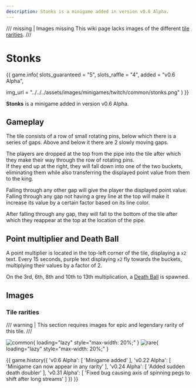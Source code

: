 ```yaml
---
description: Stonks is a minigame added in version v0.6 Alpha.
---
```


/// missing | Images missing
This wiki page lacks images of the different [tile rarities](#tile-rarities).
///

# Stonks

{{ game.info(
  slots_guaranteed = "5",
  slots_raffle     = "4",
  added            = "v0.6 Alpha",
  
  img_url = "../../../assets/images/minigames/twitch/common/stonks.png"
) }}

**Stonks** is a minigame added in version v0.6 Alpha.

## Gameplay

The tile consists of a row of small rotating pins, below which there is a series of gaps. Above and below it there are 2 slowly moving gaps.

The players are dropped at the top from the pipe into the tile after which they make their way through the row of rotating pins.  
If they end up at the right, they will fall down into one of the two buckets, eliminating them while also transferring the displayed point value from them to the king.

Falling through any other gap will give the player the displayed point value. Falling through any gap not having a grey line at the top will make it increase its value by a certain factor based on its line color.

After falling through any gap, they will fall to the bottom of the tile after which they reappear at the top at the location of the pipe.

## Point multiplier and Death Ball

A point multiplier is located in the top-left corner of the tile, displaying a `x2` text. Every 15 seconds, purple text displaying `x2` fly towards the buckets, multiplying their values by a factor of 2.

On the 3rd, 6th, 8th and 10th to 13th multiplication, a [Death Ball](../../mechanics/death-ball.md) is spawned.

## Images

### Tile rarities

/// warning |
This section requires images for epic and legendary rarity of this tile.
///

![common](../../assets/images/minigames/twitch/common/stonks.png "Common rarity version"){ loading="lazy" style="max-width: 20%;" }
![rare](../../assets/images/minigames/twitch/rare/stonks.png "Rare rarity verion"){ loading="lazy" style="max-width: 20%;" }
<!-- No images yet.
![epic](../../assets/images/minigames/twitch/epic/stonks.png "Epic rarity version"){ loading="lazy" style="max-width: 20%;" }
![legendary](../../assets/images/minigames/twitch/legendary/stonks.png "Legendary rarity version"){ loading="lazy" style="max-width: 20%;" }
-->

{{ game.history({
  'v0.6 Alpha': [
    'Minigame added'
  ],
  'v0.22 Alpha': [
    'Minigame can now appear in any rarity'
  ],
  'v0.24 Alpha': [
    'Added sudden death doubler'
  ],
  'v0.31 Alpha': [
    'Fixed bug causing axis of spinning pegs to shift after long streams'
  ]
}) }}